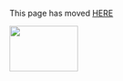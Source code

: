 This page has moved [HERE](https://github.com/Linaro/documentation/blob/master/Reference-Platform/PreviousReleases/RPB_15.12/Known-Issues.md) 

<a href="http://96boards.org" target="_blank"><img src="http://i.imgur.com/IjStasg.png" data-canonical-src="http://i.imgur.com/IjStasg.png" width="120" height="80" /></a>